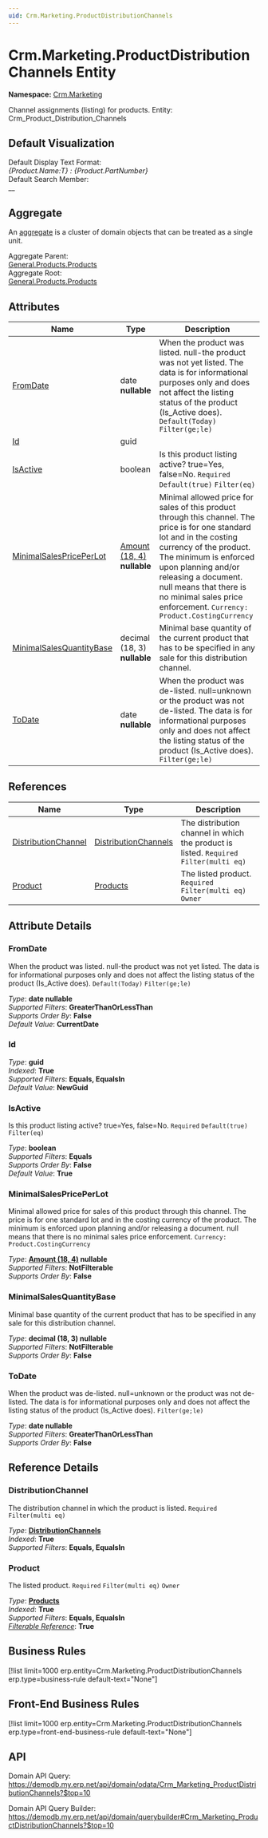 ```yaml
---
uid: Crm.Marketing.ProductDistributionChannels
---
```

# Crm.Marketing.ProductDistributionChannels Entity

**Namespace:** [Crm.Marketing](Crm.Marketing.md)  

Channel assignments (listing) for products. Entity: Crm_Product_Distribution_Channels

## Default Visualization
Default Display Text Format:  
_{Product.Name:T} : {Product.PartNumber}_  
Default Search Member:  
__  

## Aggregate
An [aggregate](https://docs.erp.net/tech/advanced/concepts/aggregates.html) is a cluster of domain objects that can be treated as a single unit.  

Aggregate Parent:  
[General.Products.Products](General.Products.Products.md)  
Aggregate Root:  
[General.Products.Products](General.Products.Products.md)  

## Attributes

| Name | Type | Description |
| ---- | ---- | --- |
| [FromDate](Crm.Marketing.ProductDistributionChannels.md#fromdate) | date __nullable__ | When the product was listed. null-the product was not yet listed. The data is for informational purposes only and does not affect the listing status of the product (Is_Active does). `Default(Today)` `Filter(ge;le)` 
| [Id](Crm.Marketing.ProductDistributionChannels.md#id) | guid |  
| [IsActive](Crm.Marketing.ProductDistributionChannels.md#isactive) | boolean | Is this product listing active? true=Yes, false=No. `Required` `Default(true)` `Filter(eq)` 
| [MinimalSalesPricePerLot](Crm.Marketing.ProductDistributionChannels.md#minimalsalespriceperlot) | [Amount (18, 4)](../data-types.md#amount) __nullable__ | Minimal allowed price for sales of this product through this channel. The price is for one standard lot and in the costing currency of the product. The minimum is enforced upon planning and/or releasing a document. null means that there is no minimal sales price enforcement. `Currency: Product.CostingCurrency` 
| [MinimalSalesQuantityBase](Crm.Marketing.ProductDistributionChannels.md#minimalsalesquantitybase) | decimal (18, 3) __nullable__ | Minimal base quantity of the current product that has to be specified in any sale for this distribution channel. 
| [ToDate](Crm.Marketing.ProductDistributionChannels.md#todate) | date __nullable__ | When the product was de-listed. null=unknown or the product was not de-listed. The data is for informational purposes only and does not affect the listing status of the product (Is_Active does). `Filter(ge;le)` 

## References

| Name | Type | Description |
| ---- | ---- | --- |
| [DistributionChannel](Crm.Marketing.ProductDistributionChannels.md#distributionchannel) | [DistributionChannels](Crm.Marketing.DistributionChannels.md) | The distribution channel in which the product is listed. `Required` `Filter(multi eq)` |
| [Product](Crm.Marketing.ProductDistributionChannels.md#product) | [Products](General.Products.Products.md) | The listed product. `Required` `Filter(multi eq)` `Owner` |


## Attribute Details

### FromDate

When the product was listed. null-the product was not yet listed. The data is for informational purposes only and does not affect the listing status of the product (Is_Active does). `Default(Today)` `Filter(ge;le)`

_Type_: **date __nullable__**  
_Supported Filters_: **GreaterThanOrLessThan**  
_Supports Order By_: **False**  
_Default Value_: **CurrentDate**  

### Id

_Type_: **guid**  
_Indexed_: **True**  
_Supported Filters_: **Equals, EqualsIn**  
_Default Value_: **NewGuid**  

### IsActive

Is this product listing active? true=Yes, false=No. `Required` `Default(true)` `Filter(eq)`

_Type_: **boolean**  
_Supported Filters_: **Equals**  
_Supports Order By_: **False**  
_Default Value_: **True**  

### MinimalSalesPricePerLot

Minimal allowed price for sales of this product through this channel. The price is for one standard lot and in the costing currency of the product. The minimum is enforced upon planning and/or releasing a document. null means that there is no minimal sales price enforcement. `Currency: Product.CostingCurrency`

_Type_: **[Amount (18, 4)](../data-types.md#amount) __nullable__**  
_Supported Filters_: **NotFilterable**  
_Supports Order By_: **False**  

### MinimalSalesQuantityBase

Minimal base quantity of the current product that has to be specified in any sale for this distribution channel.

_Type_: **decimal (18, 3) __nullable__**  
_Supported Filters_: **NotFilterable**  
_Supports Order By_: **False**  

### ToDate

When the product was de-listed. null=unknown or the product was not de-listed. The data is for informational purposes only and does not affect the listing status of the product (Is_Active does). `Filter(ge;le)`

_Type_: **date __nullable__**  
_Supported Filters_: **GreaterThanOrLessThan**  
_Supports Order By_: **False**  


## Reference Details

### DistributionChannel

The distribution channel in which the product is listed. `Required` `Filter(multi eq)`

_Type_: **[DistributionChannels](Crm.Marketing.DistributionChannels.md)**  
_Indexed_: **True**  
_Supported Filters_: **Equals, EqualsIn**  

### Product

The listed product. `Required` `Filter(multi eq)` `Owner`

_Type_: **[Products](General.Products.Products.md)**  
_Indexed_: **True**  
_Supported Filters_: **Equals, EqualsIn**  
_[Filterable Reference](https://docs.erp.net/dev/domain-api/filterable-references.html)_: **True**  



## Business Rules

[!list limit=1000 erp.entity=Crm.Marketing.ProductDistributionChannels erp.type=business-rule default-text="None"]

## Front-End Business Rules

[!list limit=1000 erp.entity=Crm.Marketing.ProductDistributionChannels erp.type=front-end-business-rule default-text="None"]

## API

Domain API Query:
<https://demodb.my.erp.net/api/domain/odata/Crm_Marketing_ProductDistributionChannels?$top=10>

Domain API Query Builder:
<https://demodb.my.erp.net/api/domain/querybuilder#Crm_Marketing_ProductDistributionChannels?$top=10>

